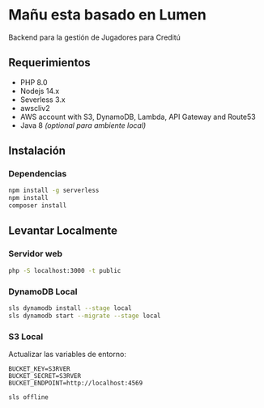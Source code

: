 # Mañu esta basado en Lumen
Backend para la gestión de Jugadores para Creditú

## Requerimientos
- PHP 8.0
- Nodejs 14.x
- Severless 3.x
- awscliv2
- AWS account with S3, DynamoDB, Lambda, API Gateway and Route53
- Java 8 *(optional para ambiente local)*
## Instalación
### Dependencias
```bash
npm install -g serverless
npm install 
composer install
```
## Levantar Localmente
### Servidor web
```bash
php -S localhost:3000 -t public
```
### DynamoDB Local
```bash
sls dynamodb install --stage local 
sls dynamodb start --migrate --stage local
```
### S3 Local

Actualizar las variables de entorno:

````
BUCKET_KEY=S3RVER
BUCKET_SECRET=S3RVER
BUCKET_ENDPOINT=http://localhost:4569
````

```bash
sls offline
```

